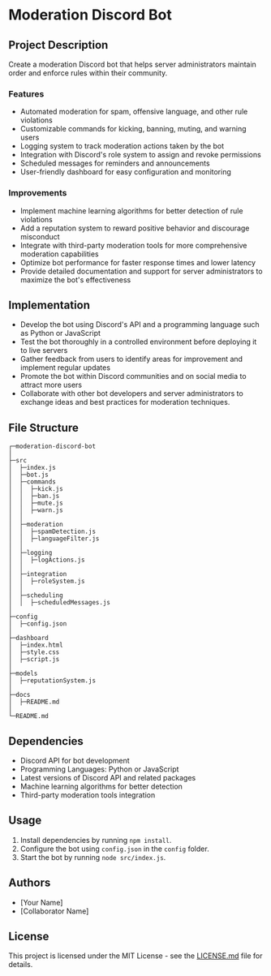 # Moderation Discord Bot

## Project Description
Create a moderation Discord bot that helps server administrators maintain order and enforce rules within their community.

### Features
- Automated moderation for spam, offensive language, and other rule violations
- Customizable commands for kicking, banning, muting, and warning users
- Logging system to track moderation actions taken by the bot
- Integration with Discord's role system to assign and revoke permissions
- Scheduled messages for reminders and announcements
- User-friendly dashboard for easy configuration and monitoring

### Improvements
- Implement machine learning algorithms for better detection of rule violations
- Add a reputation system to reward positive behavior and discourage misconduct
- Integrate with third-party moderation tools for more comprehensive moderation capabilities
- Optimize bot performance for faster response times and lower latency
- Provide detailed documentation and support for server administrators to maximize the bot's effectiveness

## Implementation
- Develop the bot using Discord's API and a programming language such as Python or JavaScript
- Test the bot thoroughly in a controlled environment before deploying it to live servers
- Gather feedback from users to identify areas for improvement and implement regular updates
- Promote the bot within Discord communities and on social media to attract more users
- Collaborate with other bot developers and server administrators to exchange ideas and best practices for moderation techniques.

## File Structure
```
┌─moderation-discord-bot
│
├─src
│  ├─index.js
│  ├─bot.js
│  ├─commands
│  │  ├─kick.js
│  │  ├─ban.js
│  │  ├─mute.js
│  │  ├─warn.js
│  │
│  ├─moderation
│  │  ├─spamDetection.js
│  │  ├─languageFilter.js
│  │
│  ├─logging
│  │  ├─logActions.js
│  │
│  ├─integration
│  │  ├─roleSystem.js
│  │
│  ├─scheduling
│  │  ├─scheduledMessages.js
│
├─config
│  ├─config.json
│
├─dashboard
│  ├─index.html
│  ├─style.css
│  ├─script.js
│
├─models
│  ├─reputationSystem.js
│
├─docs
│  ├─README.md
│
└─README.md
```

## Dependencies
- Discord API for bot development
- Programming Languages: Python or JavaScript
- Latest versions of Discord API and related packages
- Machine learning algorithms for better detection
- Third-party moderation tools integration

## Usage
1. Install dependencies by running `npm install`.
2. Configure the bot using `config.json` in the `config` folder.
3. Start the bot by running `node src/index.js`.

## Authors
- [Your Name]
- [Collaborator Name]

## License
This project is licensed under the MIT License - see the [LICENSE.md](./LICENSE.md) file for details.